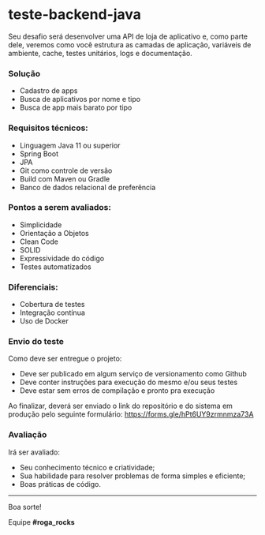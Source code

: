 # teste-backend-java

Seu desafio será desenvolver uma API de loja de aplicativo e, como parte dele, veremos como você estrutura as camadas de aplicação, variáveis de ambiente, cache, testes unitários, logs e documentação.

### Solução

* Cadastro de apps
* Busca de aplicativos por nome e tipo
* Busca de app mais barato por tipo


### Requisitos técnicos:

* Linguagem Java 11 ou superior
* Spring Boot
* JPA
* Git como controle de versão
* Build com Maven ou Gradle
* Banco de dados relacional de preferência
        

### Pontos a serem avaliados:

* Simplicidade
* Orientação a Objetos
* Clean Code
* SOLID
* Expressividade do código
* Testes automatizados

### Diferenciais:

* Cobertura de testes
* Integração contínua
* Uso de Docker


### Envio do teste

Como deve ser entregue o projeto:
* Deve ser publicado em algum serviço de versionamento como Github
* Deve conter instruções para execução do mesmo e/ou seus testes
* Deve estar sem erros de compilação e pronto pra execução

Ao finalizar, deverá ser enviado o link do repositório e do sistema em produção pelo seguinte formulário: https://forms.gle/hPt6UY9zrmnmza73A

### Avaliação
Irá ser avaliado:

+ Seu conhecimento técnico e criatividade;
+ Sua habilidade para resolver problemas de forma simples e eficiente;
+ Boas práticas de código.
---

Boa sorte!

Equipe **#roga_rocks**
